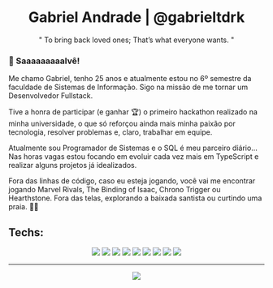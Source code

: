 <h1 align="center">Gabriel Andrade | @gabrieltdrk </h1>
<p align="center">" To bring back loved ones; That’s what everyone wants. "</p>

### 👋 Saaaaaaaaalvê!

Me chamo Gabriel, tenho 25 anos e atualmente estou no 6º semestre da faculdade de Sistemas de Informação. Sigo na missão de me tornar um Desenvolvedor Fullstack.

Tive a honra de participar (e ganhar 🏆) o primeiro hackathon realizado na minha universidade, o que só reforçou ainda mais minha paixão por tecnologia, resolver problemas e, claro, trabalhar em equipe.

Atualmente sou Programador de Sistemas e o SQL é meu parceiro diário... Nas horas vagas estou focando em evoluir cada vez mais em TypeScript e realizar alguns projetos já idealizados.

Fora das linhas de código, caso eu esteja jogando, você vai me encontrar jogando Marvel Rivals, The Binding of Isaac, Chrono Trigger ou Hearthstone. Fora das telas, explorando a baixada santista ou curtindo uma praia. 🌊👾

## **Techs:**

 <p align="center">
<img src="https://img.shields.io/badge/html5-F2F2F2?logo=html5&style=for-the-badge&logoColor=121111"/>
<img src="https://img.shields.io/badge/css3-121111?logo=css3&style=for-the-badge&logoColor=F2F2F2"/>
<img src="https://img.shields.io/badge/javascript-F2F2F2?logo=javascript&style=for-the-badge&logoColor=121111"/>
<img src="https://img.shields.io/badge/typescript-121111?logo=typescript&style=for-the-badge&logoColor=F2F2F2"/>
<img src="https://img.shields.io/badge/node.js-F2F2F2?logo=node.js&style=for-the-badge&logoColor=121111"/>
<img src="https://img.shields.io/badge/fastity.js-121111?logo=fastity&style=for-the-badge&logoColor=F2F2F2"/>
<img src="https://img.shields.io/badge/sql-F2F2F2?logo=sql&style=for-the-badge&logoColor=121111"/>
<img src="https://img.shields.io/badge/git-121111?logo=git&style=for-the-badge&logoColor=F2F2F2"/>
<img src="https://img.shields.io/badge/jira-F2F2F2?logo=jira&style=for-the-badge&logoColor=121111"/>
 </p>

<hr>

<p align="center"><img src="https://github-readme-stats.vercel.app/api/?username=gabrieltdrk&style=for-the-badge&title_color=000000&text_color=000000&bg_color=FFFFFF&border_color=000000&show_icons=true&icon_color=d1b200&rank_icon=github"/></p>
